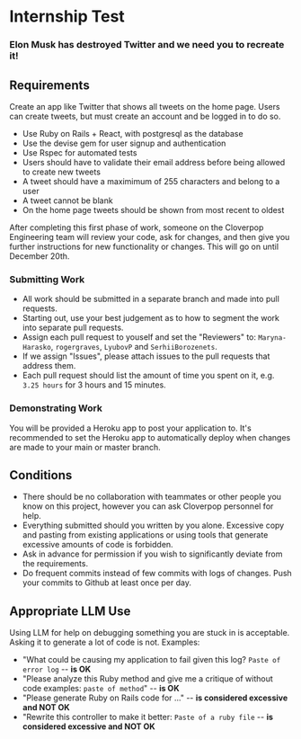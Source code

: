 # Internship Test

### Elon Musk has destroyed Twitter and we need you to recreate it!

## Requirements

Create an app like Twitter that shows all tweets on the home page. Users can create tweets, but must create an account and be logged in to do so.

* Use Ruby on Rails + React, with postgresql as the database
* Use the devise gem for user signup and authentication
* Use Rspec for automated tests
* Users should have to validate their email address before being allowed to create new tweets
* A tweet should have a maximimum of 255 characters and belong to a user
* A tweet cannot be blank
* On the home page tweets should be shown from most recent to oldest

After completing this first phase of work, someone on the Cloverpop Engineering team will review your code, ask for changes, and then give you further instructions for new functionality or changes. This will go on until December 20th.


### Submitting Work

* All work should be submitted in a separate branch and made into pull requests.
* Starting out, use your best judgement as to how to segment the work into separate pull requests.
* Assign each pull request to youself and set the "Reviewers" to: `Maryna-Harasko`, `rogergraves`, `LyubovP` and `SerhiiBorozenets`.
* If we assign "Issues", please attach issues to the pull requests that address them.
* Each pull request should list the amount of time you spent on it, e.g. `3.25 hours` for 3 hours and 15 minutes.

### Demonstrating Work

You will be provided a Heroku app to post your application to. It's recommended to set the Heroku app to automatically deploy when changes are made to your main or master branch.

## Conditions

* There should be no collaboration with teammates or other people you know on this project, however you can ask Cloverpop personnel for help.
* Everything submitted should you written by you alone. Excessive copy and pasting from existing applications or using tools that generate excessive amounts of code is forbidden.
* Ask in advance for permission if you wish to significantly deviate from the requirements.
* Do frequent commits instead of few commits with logs of changes. Push your commits to Github at least once per day.

## Appropriate LLM Use

Using LLM for help on debugging something you are stuck in is acceptable. Asking it to generate a lot of code is not. Examples:
* "What could be causing my application to fail given this log? `Paste of error log` -- **is OK**
* "Please analyze this Ruby method and give me a critique of without code examples: `paste of method`" -- **is OK**
* "Please generate Ruby on Rails code for ..." -- **is considered excessive and NOT OK**
* "Rewrite this controller to make it better: `Paste of a ruby file` -- **is considered excessive and NOT OK**
